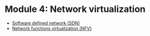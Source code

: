 # Module 4: Network virtualization
- [Software defined network (SDN)](./sdn.md)
- [Network functions virtualization (NFV)](./nfv.md)